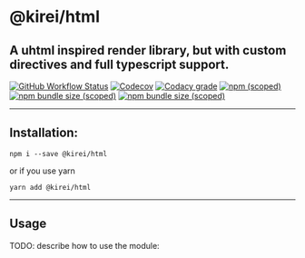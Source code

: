 @kirei/html
===================

## A uhtml inspired render library, but with custom directives and full typescript support.

[![GitHub Workflow Status](https://img.shields.io/github/workflow/status/ifaxity/kirei/Tests?style=for-the-badge)](https://github.com/iFaxity/kirei/actions)
[![Codecov](https://img.shields.io/codecov/c/github/ifaxity/kirei?style=for-the-badge)](https://codecov.io/gh/iFaxity/kirei)
[![Codacy grade](https://img.shields.io/codacy/grade/dbdf69a34ba64733ace9d8aa204248ab?style=for-the-badge)](https://app.codacy.com/manual/iFaxity/kirei/dashboard)
[![npm (scoped)](https://img.shields.io/npm/v/@kirei/html?style=for-the-badge)](https://npmjs.org/package/@kirei/html)
[![npm bundle size (scoped)](https://img.shields.io/bundlephobia/min/@kirei/html?label=Bundle%20size&style=for-the-badge)](https://npmjs.org/package/@kirei/html)
[![npm bundle size (scoped)](https://img.shields.io/bundlephobia/minzip/@kirei/html?label=Bundle%20size%20%28gzip%29&style=for-the-badge)](https://npmjs.org/package/@kirei/html)

------------------
## Installation:

`npm i --save @kirei/html`

or if you use yarn

`yarn add @kirei/html`

--------
## Usage

TODO: describe how to use the module:
